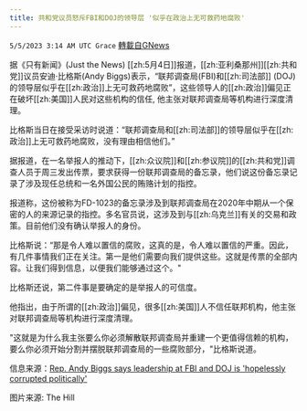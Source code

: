 ```yaml
---
title: 共和党议员怒斥FBI和DOJ的领导层 '似乎在政治上无可救药地腐败'
---
```

`5/5/2023 3:14 AM UTC Grace` [轉載自GNews](https://gnews.org/articles/1276264)

         

据《只有新闻》(Just the News) [[zh:5月4日]]报道，[[zh:亚利桑那州]][[zh:共和党]]议员安迪·比格斯(Andy Biggs)表示，“联邦调查局(FBI)和[[zh:司法部]] (DOJ)的领导层似乎在[[zh:政治]]上无可救药地腐败”，这些领导人的[[zh:政治]]偏见正在破坏[[zh:美国]]人民对这些机构的信任, 他主张对联邦调查局等机构进行深度清理。

比格斯当日在接受采访时说道：“联邦调查局和[[zh:司法部]]的领导层似乎在[[zh:政治]]上无可救药地腐败，没有理由相信他们。”

据报道，在一名举报人的推动下，[[zh:众议院]]和[[zh:参议院]]的[[zh:共和党]]调查人员于周三发出传票，要求获得一份联邦调查局的备忘录，他们说这份备忘录记录了涉及现任总统和一名外国公民的贿赂计划的指控。

报道称，这份被称为FD-1023的备忘录涉及到联邦调查局在2020年中期从一个保密的人的来源记录的指控。多名官员说，这涉及到与[[zh:乌克兰]]有关的交易和政策。目前他们没有确认举报人的身份。

比格斯说：“那是令人难以置信的腐败，这真的是，令人难以置信的严重。因此，有几件事情我们正在关注。第一是他们需要向我们提供这些。这就是传票的全部内容。让我们得到信息，以便我们能够通过这个。"

比格斯还说，第二件事是要确定的是举报人的可信度。

他指出，由于所谓的[[zh:政治]]偏见，很多[[zh:美国]]人不信任联邦机构，他主张对联邦调查局等机构进行深度清理。

"这就是为什么我主张要么你必须解散联邦调查局并重建一个更值得信赖的机构，要么你必须开始分割并摆脱联邦调查局的一些腐败部分，"比格斯说道。

信息来源：[Rep. Andy Biggs says leadership at FBI and DOJ is 'hopelessly corrupted politically'](https://justthenews.com/government/federal-agencies/hold-rep-andy-biggs-says-leadership-fbi-and-doj-hopelessly-corrupted?utm_source=gt&utm_medium=social&utm_campaign=gtjs)

图片来源: The Hill
